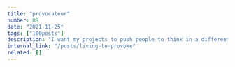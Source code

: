 ```yaml
---
title: "provocateur"
number: 89
date: "2021-11-25"
tags: ["100posts"]
description: "I want my projects to push people to think in a different way and challenge them to reconsider reality in a new light. I want to make crazy ideas feel realistic, extreme fictional worlds feel relatable, complex creative environments feel approachable."
internal_link: "/posts/living-to-provoke"
related: []
---
```

